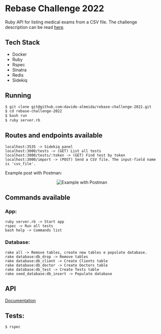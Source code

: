 # Rebase Challenge 2022

Ruby API for listing medical exams from a CSV file.
The challenge description can be read [here](instructions.md).

## Tech Stack

* Docker
* Ruby
* Rspec
* Sinatra
* Redis
* Sidekiq

## Running

```bash
$ git clone git@github.com:davide-almeida/rebase-challenge-2022.git
$ cd rebase-challenge-2022
$ bash run
$ ruby server.rb
```

## Routes and endpoints available

```
localhost:3535 -> Sidekiq panel
localhost:3000/tests -> (GET) List all tests
localhost:3000/tests/:token -> (GET) Find test by token
localhost:3000/import -> (POST) Send a CSV file. The input-field name is 'csv_file'.
```
Example post with Postman:

<p align="center">
  <img src="https://user-images.githubusercontent.com/85287720/179868493-26dc7582-e542-4f1f-9455-335d66fcb81e.png" alt="Example with Postman"/>
</p>

## Commands available
### App:
```
ruby server.rb -> Start app
rspec -> Run all tests
bash help -> Commands list
```

### Database:
```
rake all -> Remove tables, create new tables e populate database.
rake database:db_drop -> Remove tables
rake database:db_client -> Create Clients table
rake database:db_doctor -> Create Doctors table
rake database:db_test -> Create Tests table
rake seed_database:db_insert -> Populate database
```
## API
[Documentation](api.md)

## Tests:

```bash
$ rspec
```